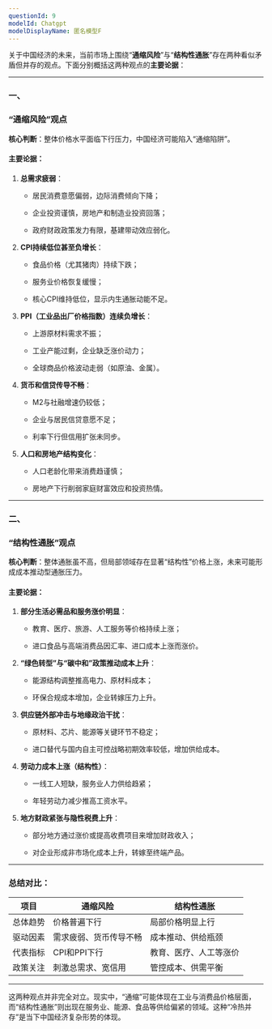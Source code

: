 ```yaml
---
questionId: 9
modelId: Chatgpt
modelDisplayName: 匿名模型F
---
```

关于中国经济的未来，当前市场上围绕“**通缩风险**”与“**结构性通胀**”存在两种看似矛盾但并存的观点。下面分别概括这两种观点的**主要论据**：

---

### **一、**

### **“通缩风险”观点**

  

**核心判断**：整体价格水平面临下行压力，中国经济可能陷入“通缩陷阱”。

  

#### **主要论据：**

1. **总需求疲弱**：
    
    - 居民消费意愿偏弱，边际消费倾向下降；
        
    - 企业投资谨慎，房地产和制造业投资回落；
        
    - 政府财政政策发力有限，基建带动效应弱化。
        
    
2. **CPI持续低位甚至负增长**：
    
    - 食品价格（尤其猪肉）持续下跌；
        
    - 服务业价格恢复缓慢；
        
    - 核心CPI维持低位，显示内生通胀动能不足。
        
    
3. **PPI（工业品出厂价格指数）连续负增长**：
    
    - 上游原材料需求不振；
        
    - 工业产能过剩，企业缺乏涨价动力；
        
    - 全球商品价格波动走弱（如原油、金属）。
        
    
4. **货币和信贷传导不畅**：
    
    - M2与社融增速仍较低；
        
    - 企业与居民信贷意愿不足；
        
    - 利率下行但信用扩张未同步。
        
    
5. **人口和房地产结构变化**：
    
    - 人口老龄化带来消费趋谨慎；
        
    - 房地产下行削弱家庭财富效应和投资热情。
        
    

---

### **二、**

### **“结构性通胀”观点**

  

**核心判断**：整体通胀虽不高，但局部领域存在显著“结构性”价格上涨，未来可能形成成本推动型通胀压力。

  

#### **主要论据：**

1. **部分生活必需品和服务涨价明显**：
    
    - 教育、医疗、旅游、人工服务等价格持续上涨；
        
    - 进口食品与高端消费品因汇率、进口成本上涨而涨价。
        
    
2. **“绿色转型”与“碳中和”政策推动成本上升**：
    
    - 能源结构调整推高电力、原材料成本；
        
    - 环保合规成本增加，企业转嫁压力上升。
        
    
3. **供应链外部冲击与地缘政治干扰**：
    
    - 原材料、芯片、能源等关键环节不稳定；
        
    - 进口替代与国内自主可控战略初期效率较低，增加供给成本。
        
    
4. **劳动力成本上涨（结构性）**：
    
    - 一线工人短缺，服务业人力供给趋紧；
        
    - 年轻劳动力减少推高工资水平。
        
    
5. **地方财政紧张与隐性税费上升**：
    
    - 部分地方通过涨价或提高收费项目来增加财政收入；
        
    - 对企业形成非市场化成本上升，转嫁至终端产品。
        
    

---

### **总结对比：**

|**项目**|**通缩风险**|**结构性通胀**|
|---|---|---|
|总体趋势|价格普遍下行|局部价格明显上行|
|驱动因素|需求疲弱、货币传导不畅|成本推动、供给瓶颈|
|代表指标|CPI和PPI下行|教育、医疗、人工等涨价|
|政策关注|刺激总需求、宽信用|管控成本、供需平衡|

---

这两种观点并非完全对立。现实中，“通缩”可能体现在工业与消费品价格层面，而“结构性通胀”则出现在服务业、能源、食品等供给偏紧的领域。这种“冷热并存”是当下中国经济复杂形势的体现。